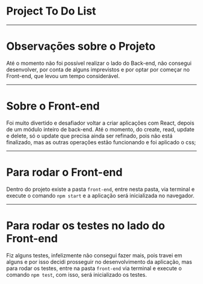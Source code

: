 
# Project To Do List

---

# Observações sobre o Projeto

Até o momento não foi possível realizar o lado do Back-end, não consegui desenvolver, por conta de alguns imprevistos e por optar por começar no Front-end, que levou um tempo considerável.

---

# Sobre o Front-end

Foi muito divertido e desafiador voltar a criar aplicações com React, depois de um módulo inteiro de back-end. Até o momento, do create, read, update e delete, só o update que precisa ainda ser refinado, pois não está finalizado, mas as outras operações estão funcionando e foi aplicado o css;

---

# Para rodar o Front-end

Dentro do projeto existe a pasta `front-end`, entre nesta pasta, via terminal e execute o comando `npm start` e a aplicação será inicializada no navegador.

---

# Para rodar os testes no lado do Front-end

Fiz alguns testes, infelizmente não consegui fazer mais, pois travei em alguns e por isso decidi prosseguir no desenvolvimento da aplicação, mas para rodar os testes, entre na pasta `front-end` via terminal e execute o comando `npm test`, com isso, será inicializado os testes.
